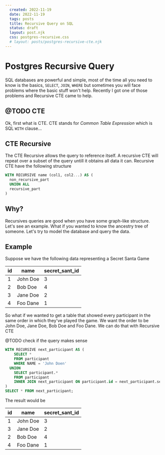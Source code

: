 ```yaml
---
  created: 2022-11-19
  date: 2022-11-19
  tags: posts
  title: Recursive Query on SQL
  status: draft
  layout: post.njk
  css: postgres-recursive.css
  # layout: posts/postgres-recursive-cte.njk
---
```


# Postgres Recursive Query

SQL databases are powerful and simple, most of the time all you need to know is the basics, `SELECT`, `JOIN`, `WHERE` but sometimes you will face problems where the basic stuff won't help. Recently I got one of those problems and Recursive CTE came to help.

## @TODO CTE

Ok, first what is CTE.
CTE stands for _Common Table Expression_ which is SQL `WITH` clause...

## CTE Recursive

The CTE Recursive allows the query to reference itself. A recursive CTE will repeat over a subset of the query untill it obtains all data it can. Recursive CTE have the following structure

```sql
WITH RECURSIVE name (col1, col2...) AS (
  non_recursive_part
  UNION ALL
  recursive_part
)
```

## Why?

Recursives queries are good when you have some graph-like structure.
Let's see an example. What if you wanted to know the ancestry tree of someone. Let's try to model the database and query the data.

## Example

Suppose we have the following data representing a Secret Santa Game

<table>
  <thead>
    <tr>
      <th>id</th>
      <th>name</th>
      <th>secret_sant_id</th>
    </tr>
  </thead>

  <tbody>
    <tr>
      <td>1</td>
      <td>John Doe</td>
      <td>3</td>
    </tr>
    <tr>
      <td>2</td>
      <td>Bob Doe</td>
      <td>4</td>
    </tr>
    <tr>
      <td>3</td>
      <td>Jane Doe</td>
      <td>2</td>
    </tr>
    <tr>
      <td>4</td>
      <td>Foo Dane</td>
      <td>1</td>
    </tr>
  </tbody>
</table>

So what if we wanted to get a table that showed every participant in the same order in which they've played the game.
We want the order to be John Doe, Jane Doe, Bob Doe and Foo Dane. We can do that with Recursive CTE

@TODO check if the query makes sense

```sql
WITH RECURSIVE next_participant AS (
    SELECT *
    FROM participant
    WHERE NAME = 'John Doen'
  UNION
    SELECT participant.*
    FROM participant
    INNER JOIN next_participant ON participant.id = next_participant.secret_sant_id
)
SELECT * FROM next_participant;
```

The result would be

<table>
  <thead>
    <tr>
      <th>id</th>
      <th>name</th>
      <th>secret_sant_id</th>
    </tr>
  </thead>

  <tbody>
    <tr>
      <td>1</td>
      <td>John Doe</td>
      <td>3</td>
    </tr>
    <tr>
      <td>3</td>
      <td>Jane Doe</td>
      <td>2</td>
    </tr>
    <tr>
      <td>2</td>
      <td>Bob Doe</td>
      <td>4</td>
    </tr>
    <tr>
      <td>4</td>
      <td>Foo Dane</td>
      <td>1</td>
    </tr>
  </tbody>
</table>
